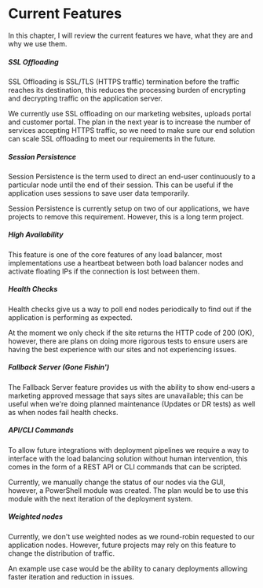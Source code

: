 # Current Features

In this chapter, I will review the current features we have, what they are and why we use them.

##### SSL Offloading

SSL Offloading is SSL/TLS (HTTPS traffic) termination before the traffic reaches its destination, this reduces the processing burden of encrypting and decrypting traffic on the application server.

We currently use SSL offloading on our marketing websites, uploads portal and customer portal. The plan in the next year is to increase the number of services accepting HTTPS traffic, so we need to make sure our end solution can scale SSL offloading to meet our requirements in the future.

##### Session Persistence

Session Persistence is the term used to direct an end-user continuously to a particular node until the end of their session. This can be useful if the application uses sessions to save user data temporarily.

Session Persistence is currently setup on two of our applications, we have projects to remove this requirement. However, this is a long term project.

##### High Availability

This feature is one of the core features of any load balancer, most implementations use a heartbeat between both load balancer nodes and activate floating IPs if the connection is lost between them.

##### Health Checks

Health checks give us a way to poll end nodes periodically to find out if the application is performing as expected. 

At the moment we only check if the site returns the HTTP code of 200 (OK), however, there are plans on doing more rigorous tests to ensure users are having the best experience with our sites and not experiencing issues.

##### Fallback Server (Gone Fishin')

The Fallback Server feature provides us with the ability to show end-users a marketing approved message that says sites are unavailable; this can be useful when we're doing planned maintenance (Updates or DR tests) as well as when nodes fail health checks.

##### API/CLI Commands

To allow future integrations with deployment pipelines we require a way to interface with the load balancing solution without human intervention, this comes in the form of a REST API or CLI commands that can be scripted. 

Currently, we manually change the status of our nodes via the GUI, however, a PowerShell module was created. The plan would be to use this module with the next iteration of the deployment system.

##### Weighted nodes

Currently, we don't use weighted nodes as we round-robin requested to our application nodes. However, future projects may rely on this feature to change the distribution of traffic.

An example use case would be the ability to canary deployments allowing faster iteration and reduction in issues.
